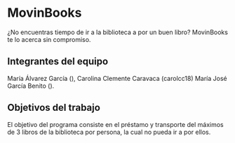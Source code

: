 # MovinBooks
 
¿No encuentras tiempo de ir a la biblioteca a por un buen libro? 
MovinBooks te lo acerca sin compromiso.

## Integrantes del equipo

María Álvarez García (), Carolina Clemente Caravaca (carolcc18) María José García Benito ().

## Objetivos del trabajo

El objetivo del programa consiste en el préstamo y transporte del máximos de 3 libros de la biblioteca por persona,
la cual no pueda ir a por ellos.
